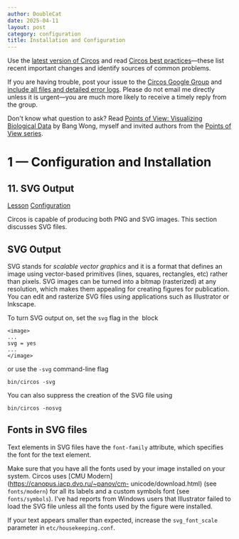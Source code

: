 ```yaml
---
author: DoubleCat
date: 2025-04-11
layout: post
category: configuration
title: Installation and Configuration
---
```


Use the [latest version of Circos](/software/download/circos/) and read
[Circos best
practices](/documentation/tutorials/reference/best_practices/)—these list
recent important changes and identify sources of common problems.

If you are having trouble, post your issue to the [Circos Google
Group](https://groups.google.com/group/circos-data-visualization) and [include
all files and detailed error logs](/support/support/). Please do not email me
directly unless it is urgent—you are much more likely to receive a timely
reply from the group.

Don't know what question to ask? Read [Points of View: Visualizing Biological
Data](https://www.nature.com/nmeth/journal/v9/n12/full/nmeth.2258.html) by
Bang Wong, myself and invited authors from the [Points of View
series](https://mk.bcgsc.ca/pointsofview).

# 1 — Configuration and Installation

## 11\. SVG Output

[Lesson](/documentation/tutorials/configuration/svg_output/lesson)
[Configuration](/documentation/tutorials/configuration/svg_output/configuration)

Circos is capable of producing both PNG and SVG images. This section discusses
SVG files.

## SVG Output

SVG stands for _scalable vector graphics_ and it is a format that defines an
image using vector-based primitives (lines, squares, rectangles, etc) rather
than pixels. SVG images can be turned into a bitmap (rasterized) at any
resolution, which makes them appealing for creating figures for publication.
You can edit and rasterize SVG files using applications such as Illustrator or
Inkscape.

To turn SVG output on, set the `svg` flag in the <image> block

    
    
    <image>
    ...
    svg = yes
    ...
    </image>
    

or use the `-svg` command-line flag

    
    
    bin/circos -svg
    

You can also suppress the creation of the SVG file using

    
    
    bin/circos -nosvg 
    

## Fonts in SVG files

Text elements in SVG files have the `font-family` attribute, which specifies
the font for the text element.

Make sure that you have all the fonts used by your image installed on your
system. Circos uses [CMU Modern](https://canopus.iacp.dvo.ru/~panov/cm-
unicode/download.html) (see `fonts/modern`) for all its labels and a custom
symbols font (see `fonts/symbols`). I've had reports from Windows users that
Illustrator failed to load the SVG file unless all the fonts used by the
figure were installed.

If your text appears smaller than expected, increase the `svg_font_scale`
parameter in `etc/housekeeping.conf`.

